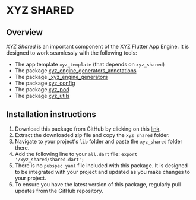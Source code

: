 # XYZ SHARED

## Overview

*XYZ Shared* is an important component of the XYZ Flutter App Engine. It is designed to work seamlessly with the following tools:

- The app template `xyz_template` (that depends on `xyz_shared`)
- The package [xyz_engine_generators_annotations](https://github.com/robmllze/xyz_engine_generators_annotations)
- The package [_xyz_engine_generators](https://github.com/robmllze/_xyz_engine_generators)
- The package [xyz_config](https://github.com/robmllze/xyz_config)
- The package [xyz_pod](https://github.com/robmllze/xyz_pod)
- The package [xyz_utils](https://github.com/robmllze/xyz_utils)

## Installation instructions

1. Download this package from GitHub by clicking on this [link](https://github.com/robmllze/xyz_shared/archive/refs/heads/master.zip).
2. Extract the downloaded zip file and copy the `xyz_shared` folder.
3. Navigate to your project's `lib` folder and paste the `xyz_shared` folder there.
4. Add the following line to your `all.dart` file: `export '/xyz_shared/shared.dart';`
5. There is no `pubspec.yaml` file included with this package. It is designed to be integrated with your project and updated as you make changes to your project.
6. To ensure you have the latest version of this package, regularly pull updates from the GitHub repository.